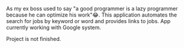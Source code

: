 As my ex boss used to say "a good programmer is a lazy programmer because he can optimize his work"😂.
This application automates the search for jobs by keyword or word and provides links to jobs. App currently working with Google system. 

Project is not finished.
